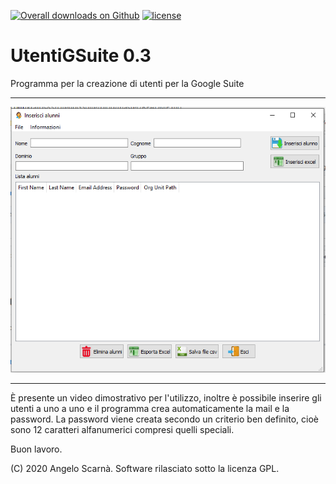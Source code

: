 [![Overall downloads on Github](https://img.shields.io/github/downloads/kratos83/UtentiGSuite/total.svg?maxAge=3600)](https://github.com/kratos83/UtentiGSuite/releases)
[![license](https://img.shields.io/badge/license-GPLv3-green.svg)](LICENSE)

# UtentiGSuite 0.3
Programma per la creazione di utenti per la Google Suite

------------------------------------------------------------------------
![ScreenShot](https://github.com/kratos83/UtentiGSuite/blob/master/utenti.PNG)

------------------------------------------------------------------------

È presente un video dimostrativo per l'utilizzo, inoltre è possibile inserire gli utenti a uno a uno 
e il programma crea automaticamente la mail e la password. La password viene creata secondo un criterio
ben definito, cioè sono 12 caratteri alfanumerici compresi quelli speciali.

Buon lavoro.

(C) 2020 Angelo Scarnà. Software rilasciato sotto la licenza GPL. 
